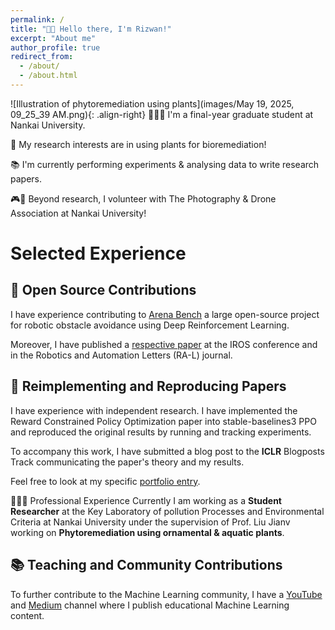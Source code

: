 ```yaml
---
permalink: /
title: "👋🏼 Hello there, I'm Rizwan!"
excerpt: "About me"
author_profile: true
redirect_from: 
  - /about/
  - /about.html
---
```




![Illustration of phytoremediation using plants](images/May 19, 2025, 09_25_39 AM.png){: .align-right}
👨🏻‍💻 I'm a final-year graduate student at Nankai University.

🔬 My research interests are in using plants for bioremediation!

📚 I'm currently performing experiments & analysing data to write research papers.

🎮🚁 Beyond research, I volunteer with The Photography & Drone Association at Nankai University!

# Selected Experience

## 🤖 Open Source Contributions
I have experience contributing to [Arena Bench](https://github.com/Arena-Rosnav) a large open-source project for robotic obstacle avoidance using Deep Reinforcement Learning.

Moreover, I have published a [respective paper](https://sudo-boris.github.io/publication/2022-Arena-Bench) at the IROS conference and in the Robotics and Automation Letters (RA-L) journal.

## 📜 Reimplementing and Reproducing Papers
I have experience with independent research. I have implemented the Reward Constrained Policy Optimization paper into stable-baselines3 PPO and reproduced the original results by running and tracking experiments.

To accompany this work, I have submitted a blog post to the **ICLR** Blogposts Track communicating the paper's theory and my results.

Feel free to look at my specific [portfolio entry](https://sudo-boris.github.io/portfolio/RCPPO/).

 👨🏻‍🔬 Professional Experience
Currently I am working as a **Student Researcher** at the Key Laboratory of pollution Processes and Environmental Criteria at Nankai University under the supervision of Prof. Liu Jianv working on **Phytoremediation using ornamental & aquatic plants**.

## 📚 Teaching and Community Contributions
To further contribute to the Machine Learning community, I have a [YouTube](https://www.youtube.com/@borismeinardus) and [Medium](https://medium.com/@boris.meinardus) channel where I publish educational Machine Learning content.








